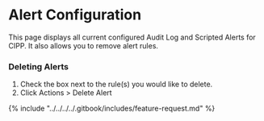 # Alert Configuration

This page displays all current configured Audit Log and Scripted Alerts for CIPP. It also allows you to remove alert rules.

### Deleting Alerts

1. Check the box next to the rule(s) you would like to delete.
2. Click Actions > Delete Alert



{% include "../../../../.gitbook/includes/feature-request.md" %}
